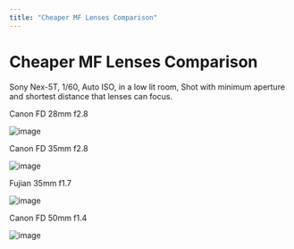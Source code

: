 ```yaml
---
title: "Cheaper MF Lenses Comparison"
---
```

# Cheaper MF Lenses Comparison


Sony Nex-5T, 1/60, Auto ISO, in a low lit room, Shot with minimum aperture and shortest distance that lenses can focus.




Canon FD 28mm f2.8



![image](ed2b54f3151e921562fc5a58c567c36c.jpg)




Canon FD 35mm f2.8



![image](f13a07d68e2a3d77e9ff4a3c70408d81.jpg)




Fujian 35mm f1.7




![image](a065860e290c44d37983d853fa438970.jpg)







Canon FD 50mm f1.4






![image](a5b26e0eae0dd5777b27fb7dc0409e88.jpg)








